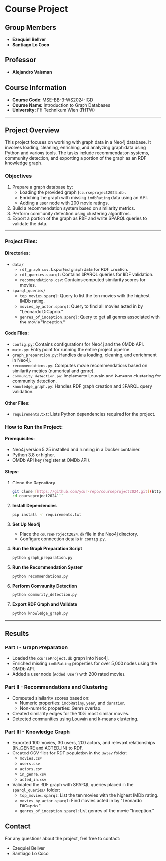 # **Course Project**

## **Group Members**
- **Ezequiel Bellver**
- **Santiago Lo Coco**

## **Professor**
- **Alejandro Vaisman**

## **Course Information**
- **Course Code:** MSE-BB-3-WS2024-IGD  
- **Course Name:** Introduction to Graph Databases  
- **University:** FH Technikum Wien (FHTW)

---

## **Project Overview**
This project focuses on working with graph data in a Neo4j database. It involves loading, cleaning, enriching, and analyzing graph data using Python and various tools. The tasks include recommendation systems, community detection, and exporting a portion of the graph as an RDF knowledge graph.

### **Objectives**
1. Prepare a graph database by:
   - Loading the provided graph (`courseproject2024.db`).
   - Enriching the graph with missing `imdbRating` data using an API.
   - Adding a user node with 200 movie ratings.
2. Build a recommendation system based on similarity metrics.
3. Perform community detection using clustering algorithms.
4. Export a portion of the graph as RDF and write SPARQL queries to validate the data.

---

### Project Files:

#### Directories:

* `data/`
    * `rdf_graph.csv`: Exported graph data for RDF creation.
    * `rdf_queries.sparql`: Contains SPARQL queries for RDF validation.
    * `recommendations.csv`: Contains computed similarity scores for movies.
* `sparql_queries/`
    * `top_movies.sparql`: Query to list the ten movies with the highest IMDb rating.
    * `movies_by_actor.sparql`: Query to find all movies acted in by "Leonardo DiCaprio."
    * `genres_of_inception.sparql`: Query to get all genres associated with the movie "Inception."

#### Code Files:

* `config.py`: Contains configurations for Neo4j and the OMDb API.
* `main.py`: Entry point for running the entire project pipeline.
* `graph_preparation.py`: Handles data loading, cleaning, and enrichment in Neo4j.
* `recommendations.py`: Computes movie recommendations based on similarity metrics (numerical and genre).
* `community_detection.py`: Implements Louvain and k-means clustering for community detection.
* `knowledge_graph.py`: Handles RDF graph creation and SPARQL query validation.

#### Other Files:

* `requirements.txt`: Lists Python dependencies required for the project.


### How to Run the Project:

#### Prerequisites:

* Neo4j version 5.25 installed and running in a Docker container.
* Python 3.8 or higher.
* OMDb API key (register at OMDb API).

#### Steps:

1. Clone the Repository
   ```bash
   git clone [https://github.com/your-repo/courseproject2024.git](https://github.com/your-repo/courseproject2024.git)
   cd courseproject2024```

2. **Install Dependencies**
    ```bash
    pip install -r requirements.txt
    ```

3. **Set Up Neo4j**
    - Place the `courseProject2024.db` file in the Neo4j directory.
    - Configure connection details in `config.py`.

4. **Run the Graph Preparation Script**
    ```bash
    python graph_preparation.py
    ```

5. **Run the Recommendation System**
    ```bash
    python recommendations.py
    ```

6. **Perform Community Detection**
    ```bash
    python community_detection.py
    ```

7. **Export RDF Graph and Validate**
    ```bash
    python knowledge_graph.py
    ```

---

## Results

### Part I - Graph Preparation
- Loaded the `courseProject.db` graph into Neo4j.
- Enriched missing `imdbRating` properties for over 5,000 nodes using the OMDb API.
- Added a user node (`Added User`) with 200 rated movies.

### Part II - Recommendations and Clustering
- Computed similarity scores based on:
  - Numeric properties: `imdbRating`, `year`, and `duration`.
  - Non-numeric properties: Genre overlap.
- Created similarity edges for the 10% most similar movies.
- Detected communities using Louvain and k-means clustering.

### Part III - Knowledge Graph
- Exported 100 movies, 30 users, 200 actors, and relevant relationships (IN_GENRE and ACTED_IN) to RDF.
- Created CSV files for RDF population in the `data/` folder:
  - `movies.csv`
  - `users.csv`
  - `actors.csv`
  - `in_genre.csv`
  - `acted_in.csv`
- Validated the RDF graph with SPARQL queries placed in the `sparql_queries/` folder:
  - `top_movies.sparql`: List the ten movies with the highest IMDb rating.
  - `movies_by_actor.sparql`: Find movies acted in by "Leonardo DiCaprio."
  - `genres_of_inception.sparql`: List genres of the movie "Inception."

## Contact
For any questions about the project, feel free to contact:
- Ezequiel Bellver
- Santiago Lo Coco